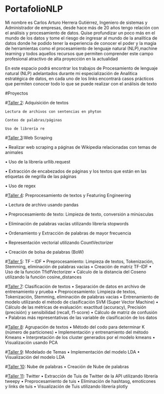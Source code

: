 # PortafolioNLP
Mi nombre es Carlos Arturo Herrera Gutiérrez, Ingeniero de sistemas y Administrador de empresas, desde hace más de 20 años tengo relación con el análisis y procesamiento
de datos. Quise profundizar un poco más en el mundo de los datos y tome el riesgo de ingresar al mundo de la analítica de datos donde he podido tener la experiencia de
conocer el poder y la magia de herramientas como el procesamiento de lenguaje natural (NLP),machine learning y todos aquellos recursos que permiten comprender este campo profesional atractivo de alta proyección en la actualidad

En este espacio podrá encontrar los trabajos de Procesamiento de lenguaje natural (NLP) adelantados durante mi especialización de Analítica estratégica de datos, en cada uno de los links encontrará casos prácticos que permiten conocer todo lo que se puede realizar con el análisis de texto

#Proyectos

#[Taller 2](https://github.com/carlosarturoherreragutierrez/NLP/blob/dddcadfbf543e96b5fd0de9ddafd0a2524ce0b8f/Taller2.ipynb): Adquisición de textos

    Lectura de archivos con sentencias en phyton
  
    Conteo de palabras/páginas
  
    Uso de librería re


#[Taller 3](https://github.com/carlosarturoherreragutierrez/NLP/blob/dddcadfbf543e96b5fd0de9ddafd0a2524ce0b8f/Taller3sol.ipynb):Web Scraping

•	Realizar web scraping a páginas de Wikipedia relacionadas con temas de animales

•	Uso de la librería urllib.request

•	Extracción de encabezados de páginas y los textos que están en las etiquetas de negrilla de las páginas 

•	Uso de regex


#[Taller 4](https://github.com/carlosarturoherreragutierrez/NLP/blob/dddcadfbf543e96b5fd0de9ddafd0a2524ce0b8f/Taller4Sol.ipynb): Preprocesamiento de textos y Featuring Engineering

•	Lectura de archivo usando pandas

•	Preprocesamiento de texto: Limpieza de texto, conversión a minúsculas

•	Eliminación de palabras vacías utilizando librería stopwords

•	Ordenamiento y Extracción de palabras de mayor frecuencia

•	Representación vectorial utilizando CountVectorizer

•	Creación de bolsa de palabras (BoW)


#[Taller 5](https://github.com/carlosarturoherreragutierrez/NLP/blob/dddcadfbf543e96b5fd0de9ddafd0a2524ce0b8f/taller5Sol.ipynb): TF – IDF
•	Preprocesamiento: Limpieza de textos, Tokenización, Stemming, eliminación de palabras vacias
•	Creación de matriz TF-IDF 
•	Uso de la función TfidfVectorizer
•	Cálculo de la distancia del Coseno utilizando la función cosine_distances

#[Taller 7](https://github.com/carlosarturoherreragutierrez/NLP/blob/dddcadfbf543e96b5fd0de9ddafd0a2524ce0b8f/Taller7_sol.ipynb): Clasificación de textos
•	Separación de datos en archivo de entrenamiento y prueba
•	Preprocesamiento: Limpieza de textos, Tokenización, Stemming, eliminación de palabras vacias
•	Entrenamiento de modelo utilizando el método de clasificación SVM (Super Vector Machine)
•	Cálculo de las métricas de evaluación: exactitud (accuracy), Precisión (precisión) y sensibilidad (recall, f1-score)
•	Cálculo de matriz de confusión
•	Palabras más representativas de las variable de clasificación de los datos

#[Taller 8](https://github.com/carlosarturoherreragutierrez/NLP/blob/dddcadfbf543e96b5fd0de9ddafd0a2524ce0b8f/Taller8Sol.ipynb): Agrupación de textos
•	Método del codo para determinar K (número de particiones)
•	Implementación y entrenamiento del método Kmeans
•	Interpretación de los cluster generados por el modelo kmeans
•	Visualización usando PCA

#[Taller 9](https://github.com/carlosarturoherreragutierrez/NLP/blob/dddcadfbf543e96b5fd0de9ddafd0a2524ce0b8f/Taller9Sol.ipynb): Modelado de Temas
•	Implementación del modelo LDA
•	Visualización del modelo LDA

#[Taller 10](https://github.com/carlosarturoherreragutierrez/NLP/blob/dddcadfbf543e96b5fd0de9ddafd0a2524ce0b8f/Taller10sol.ipynb): Nube de palabras
•	Creación de Nube de palabras

#[Taller 11](https://github.com/carlosarturoherreragutierrez/NLP/blob/dddcadfbf543e96b5fd0de9ddafd0a2524ce0b8f/Taller11Sol.ipynb): Twitter
•	Extracción de Tuis de Twitter de la API utilizando librería tweepy
•	Preprocesamiento de tuis
•	Eliminación de hashtasg, emoticones y links de tuis
•	Visualización de Tuis utilizando librería plotly



